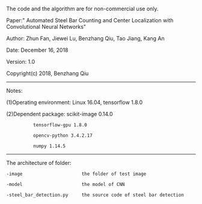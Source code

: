 The code and the algorithm are for non-commercial use only.

Paper:" Automated Steel Bar Counting and Center Localization with Convolutional Neural Networks"

Author: Zhun Fan, Jiewei Lu, Benzhang Qiu, Tao Jiang, Kang An

Date: December 16, 2018

Version: 1.0

Copyright(c) 2018, Benzhang Qiu

----------------------------------------------------------

Notes:

(1)Operating environment: Linux 16.04, tensorflow 1.8.0

(2)Dependent package: scikit-image 0.14.0

		      tensorflow-gpu 1.8.0

		      opencv-python 3.4.2.17

		      numpy 1.14.5

---------------------------------------------------------

The architecture of folder:

	-image                      the folder of test image

	-model                      the model of CNN

	-steel_bar_detection.py     the source code of steel bar detection
